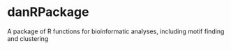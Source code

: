 # danRPackage
A package of R functions for bioinformatic analyses, including motif finding and clustering

